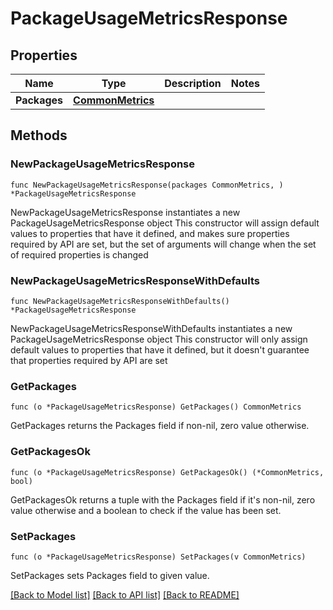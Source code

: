 # PackageUsageMetricsResponse

## Properties

Name | Type | Description | Notes
------------ | ------------- | ------------- | -------------
**Packages** | [**CommonMetrics**](CommonMetrics.md) |  | 

## Methods

### NewPackageUsageMetricsResponse

`func NewPackageUsageMetricsResponse(packages CommonMetrics, ) *PackageUsageMetricsResponse`

NewPackageUsageMetricsResponse instantiates a new PackageUsageMetricsResponse object
This constructor will assign default values to properties that have it defined,
and makes sure properties required by API are set, but the set of arguments
will change when the set of required properties is changed

### NewPackageUsageMetricsResponseWithDefaults

`func NewPackageUsageMetricsResponseWithDefaults() *PackageUsageMetricsResponse`

NewPackageUsageMetricsResponseWithDefaults instantiates a new PackageUsageMetricsResponse object
This constructor will only assign default values to properties that have it defined,
but it doesn't guarantee that properties required by API are set

### GetPackages

`func (o *PackageUsageMetricsResponse) GetPackages() CommonMetrics`

GetPackages returns the Packages field if non-nil, zero value otherwise.

### GetPackagesOk

`func (o *PackageUsageMetricsResponse) GetPackagesOk() (*CommonMetrics, bool)`

GetPackagesOk returns a tuple with the Packages field if it's non-nil, zero value otherwise
and a boolean to check if the value has been set.

### SetPackages

`func (o *PackageUsageMetricsResponse) SetPackages(v CommonMetrics)`

SetPackages sets Packages field to given value.



[[Back to Model list]](../README.md#documentation-for-models) [[Back to API list]](../README.md#documentation-for-api-endpoints) [[Back to README]](../README.md)


